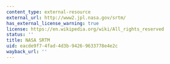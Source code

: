 ```yaml
---
content_type: external-resource
external_url: http://www2.jpl.nasa.gov/srtm/
has_external_license_warning: true
license: https://en.wikipedia.org/wiki/All_rights_reserved
status: ''
title: NASA SRTM
uid: eacde9f7-4fad-4d3b-9426-9633778e4e2c
wayback_url: ''
---
```

